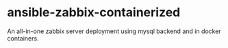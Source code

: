 # ansible-zabbix-containerized
An all-in-one zabbix server deployment using mysql backend and in docker containers.
